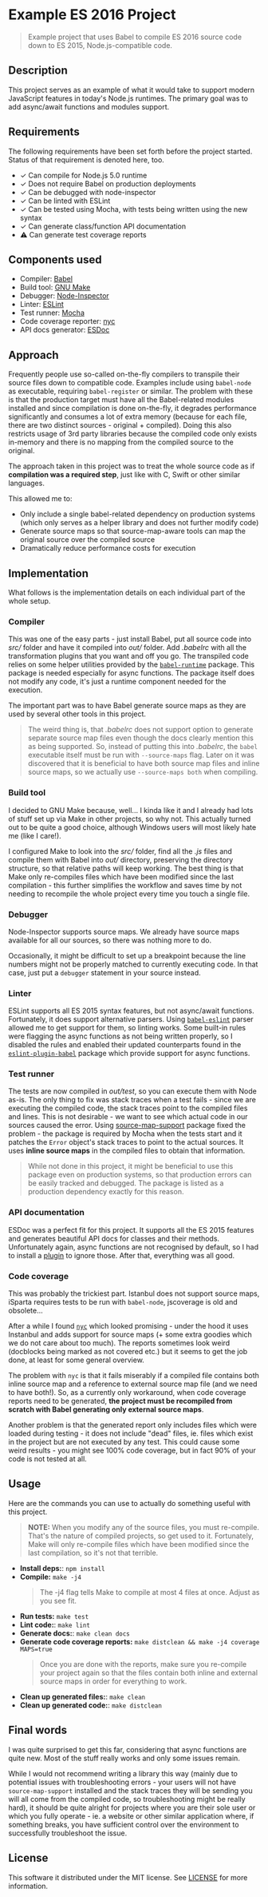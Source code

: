 # Example ES 2016 Project

> Example project that uses Babel to compile ES 2016 source code down to ES 2015, Node.js-compatible code.

## Description

This project serves as an example of what it would take to support modern JavaScript features in today's Node.js runtimes. The primary goal was to add async/await functions and modules support.

## Requirements

The following requirements have been set forth before the project started. Status of that requirement is denoted here, too.

- ✓ Can compile for Node.js 5.0 runtime
- ✓ Does not require Babel on production deployments
- ✓ Can be debugged with node-inspector
- ✓ Can be linted with ESLint
- ✓ Can be tested using Mocha, with tests being written using the new syntax
- ✓ Can generate class/function API documentation
- ⚠︎ Can generate test coverage reports

## Components used

- Compiler: [Babel](https://babeljs.io)
- Build tool: [GNU Make](https://www.gnu.org/software/make)
- Debugger: [Node-Inspector](https://github.com/node-inspector/node-inspector)
- Linter: [ESLint](http://eslint.org)
- Test runner: [Mocha](https://mochajs.org)
- Code coverage reporter: [nyc](https://github.com/bcoe/nyc)
- API docs generator: [ESDoc](https://esdoc.org)

## Approach

Frequently people use so-called on-the-fly compilers to transpile their source files down to compatible code. Examples include using `babel-node` as executable, requiring `babel-register` or similar. The problem with these is that the production target must have all the Babel-related modules installed and since compilation is done on-the-fly, it degrades performance significantly and consumes a lot of extra memory (because for each file, there are two distinct sources - original + compiled). Doing this also restricts usage of 3rd party libraries because the compiled code only exists in-memory and there is no mapping from the compiled source to the original.

The approach taken in this project was to treat the whole source code as if **compilation was a required step**, just like with C, Swift or other similar languages.

This allowed me to:

- Only include a single babel-related dependency on production systems (which only serves as a helper library and does not further modify code)
- Generate source maps so that source-map-aware tools can map the original source over the compiled source
- Dramatically reduce performance costs for execution

## Implementation

What follows is the implementation details on each individual part of the whole setup.

### Compiler

This was one of the easy parts - just install Babel, put all source code into *src/* folder and have it compiled into *out/* folder. Add *.babelrc* with all the transformation plugins that you want and off you go. The transpiled code relies on some helper utilities provided by the [`babel-runtime`](https://www.npmjs.com/package/babel-runtime) package. This package is needed especially for async functions. The package itself does not modify any code, it's just a runtime component needed for the execution.

The important part was to have Babel generate source maps as they are used by several other tools in this project.

> The weird thing is, that *.babelrc* does not support option to generate separate source map files even though the docs clearly mention this as being supported. So, instead of putting this into *.babelrc*, the `babel` executable itself must be run with `--source-maps` flag. Later on it was discovered that it is beneficial to have both source map files and inline source maps, so we actually use `--source-maps both` when compiling.

### Build tool

I decided to GNU Make because, well... I kinda like it and I already had lots of stuff set up via Make in other projects, so why not. This actually turned out to be quite a good choice, although Windows users will most likely hate me (like I care!).

I configured Make to look into the *src/* folder, find all the *.js* files and compile them with Babel into *out/* directory, preserving the directory structure, so that relative paths will keep working. The best thing is that Make only re-compiles files which have been modified since the last compilation - this further simplifies the workflow and saves time by not needing to recompile the whole project every time you touch a single file.

### Debugger

Node-Inspector supports source maps. We already have source maps available for all our sources, so there was nothing more to do.

Occasionally, it might be difficult to set up a breakpoint because the line numbers might not be properly matched to currently executing code. In that case, just put a `debugger` statement in your source instead.

### Linter

ESLint supports all ES 2015 syntax features, but not async/await functions. Fortunately, it does support alternative parsers. Using [`babel-eslint`](https://www.npmjs.com/package/babel-eslint) parser allowed me to get support for them, so linting works. Some built-in rules were flagging the async functions as not being written properly, so I disabled the rules and enabled their updated counterparts found in the [`eslint-plugin-babel`](https://www.npmjs.com/package/eslint-plugin-babel) package which provide support for async functions.

### Test runner

The tests are now compiled in *out/test*, so you can execute them with Node as-is. The only thing to fix was stack traces when a test fails - since we are executing the compiled code, the stack traces point to the compiled files and lines. This is not desirable - we want to see which actual code in our sources caused the error. Using [source-map-support](https://www.npmjs.com/package/source-map-support) package fixed the problem - the package is required by Mocha when the tests start and it patches the `Error` object's stack traces to point to the actual sources. It uses **inline source maps** in the compiled files to obtain that information.

> While not done in this project, it might be beneficial to use this package even on production systems, so that production errors can be easily tracked and debugged. The package is listed as a production dependency exactly for this reason.

### API documentation

ESDoc was a perfect fit for this project. It supports all the ES 2015 features and generates beautiful API docs for classes and their methods. Unfortunately again, async functions are not recognised by default, so I had to install a [plugin](https://www.npmjs.com/package/esdoc-es7-plugin) to ignore those. After that, everything was all good.

### Code coverage

This was probably the trickiest part. Istanbul does not support source maps, iSparta requires tests to be run with `babel-node`, jscoverage is old and obsolete...

After a while I found [`nyc`](https://github.com/bcoe/nyc) which looked promising - under the hood it uses Instanbul and adds support for source maps (+ some extra goodies which we do not care about too much). The reports sometimes look weird (docblocks being marked as not covered etc.) but it seems to get the job done, at least for some general overview.

The problem with `nyc` is that it fails miserably if a compiled file contains both inline source map and a reference to external source map file (and we need to have both!). So, as a currently only workaround, when code coverage reports need to be generated, **the project must be recompiled from scratch with Babel generating only external source maps**.

Another problem is that the generated report only includes files which were loaded during testing - it does not include "dead" files, ie. files which exist in the project but are not executed by any test. This could cause some weird results - you might see 100% code coverage, but in fact 90% of your code is not tested at all.

## Usage

Here are the commands you can use to actually do something useful with this project.

> **NOTE:**
> When you modify any of the source files, you must re-compile. That's the nature of compiled projects, so get used to it. Fortunately, Make will only re-compile files which have been modified since the last compilation, so it's not that terrible.

- **Install deps:**: `npm install`
- **Compile:** `make -j4`
  > The -j4 flag tells Make to compile at most 4 files at once. Adjust as you see fit.
- **Run tests:** `make test`
- **Lint code:**: `make lint`
- **Generate docs:**: `make clean docs`
- **Generate code coverage reports:** `make distclean && make -j4 coverage MAPS=true`
  > Once you are done with the reports, make sure you re-compile your project again so that the files contain both inline and external source maps in order for everything to work.
- **Clean up generated files:**: `make clean`
- **Clean up generated code:**: `make distclean`

## Final words

I was quite surprised to get this far, considering that async functions are quite new. Most of the stuff really works and only some issues remain.

While I would not recommend writing a library this way (mainly due to potential issues with troubleshooting errors - your users will not have `source-map-support` installed and the stack traces they will be sending you will all come from the compiled code, so troubleshooting might be really hard), it should be quite alright for projects where you are their sole user or which you fully operate - ie. a website or other similar application where, if something breaks, you have sufficient control over the environment to successfully troubleshoot the issue.

## License

This software it distributed under the MIT license. See [LICENSE](LICENSE) for more information.
